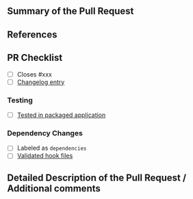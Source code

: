 <!-- Enter a brief description/summary of your PR here. What does it fix/what does it change/how was it tested (even manually, if necessary)? -->

## Summary of the Pull Request

<!-- Other than the issue solved, is this relevant to any other issues/existing PRs? -->

## References

## PR Checklist

- [ ] Closes #xxx
- [ ] [Changelog entry](https://github.com/mgylabs/mulgyeol-mkbot/tree/master/changelogs)

### Testing

- [ ] [Tested in packaged application](https://github.com/mgylabs/mulgyeol-mkbot/wiki/How-to-Contribute#testing-in-packaged-application)

### Dependency Changes

- [ ] Labeled as `dependencies`
- [ ] [Validated hook files](https://github.com/mgylabs/mulgyeol-mkbot/wiki/How-to-Contribute#add-hook-files)

<!-- Provide a more detailed description of the PR, other things fixed or any additional comments/features here -->

## Detailed Description of the Pull Request / Additional comments
